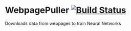 # WebpagePuller [![Build Status](https://travis-ci.com/ICSCodeClub/WebpagePuller.svg?branch=master)](https://travis-ci.com/ICSCodeClub/WebpagePuller)
Downloads data from webpages to train Neural Networks
